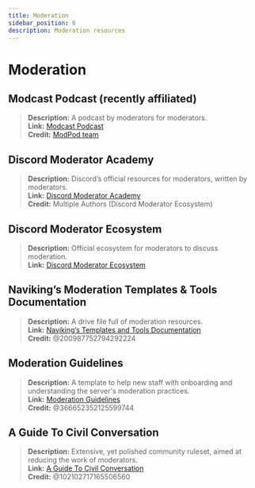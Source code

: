 ```yaml
---
title: Moderation
sidebar_position: 6
description: Moderation resources
---
```


# Moderation

## **Modcast Podcast** (recently affiliated)

> **Description:** A podcast by moderators for moderators.   <br/>
**Link:** [Modcast Podcast](https://modcast.network/)   <br/>
**Credit:** [ModPod team](https://modcast.network/meet-the-team/)

## **Discord Moderator Academy**

> **Description:** Discord’s official resources for moderators, written by moderators.   <br/>
**Link:** [Discord Moderator Academy](https://dis.gd/moderation)   <br/>
**Credit:** Multiple Authors (Discord Moderator Ecosystem)

## **Discord Moderator Ecosystem**

> **Description:** Official ecosystem for moderators to discuss moderation.   <br/>
**Link:** [Discord Moderator Ecosystem](https://discord.com/blog/announcing-the-discord-moderator-academy-exam)

## **Naviking’s Moderation Templates & Tools Documentation**

> **Description:** A drive file full of moderation resources.   <br/>
**Link:** [Naviking’s Templates and Tools Documentation](https://drive.google.com/drive/folders/1vqdEEBqqCftZgMTkgqK8sKzxtdMANu4U)   <br/>
**Credit:** @200987752794292224

## **Moderation Guidelines**

> **Description:** A template to help new staff with onboarding and understanding the server's moderation practices.   <br/>
**Link:** [Moderation Guidelines](https://staff-guidelines.super.site/)   <br/>
**Credit:** @366652352125599744

## **A Guide To Civil Conversation**

> **Description:** Extensive, yet polished community ruleset, aimed at reducing the work of moderators.   <br/>
**Link:** [A Guide To Civil Conversation](https://conversation.guide/)   <br/>
**Credit:** @102102717165506560
